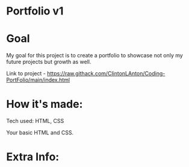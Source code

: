 # Portfolio v1
# Goal 
My goal for this project is to create a portfolio to showcase not only my future projects but growth as well. 

Link to project - https://raw.githack.com/ClintonLAnton/Coding-PortFolio/main/index.html

# How it's made:
<bold>Tech used:<bold> HTML, CSS

Your basic HTML and CSS. 

# Extra Info:
